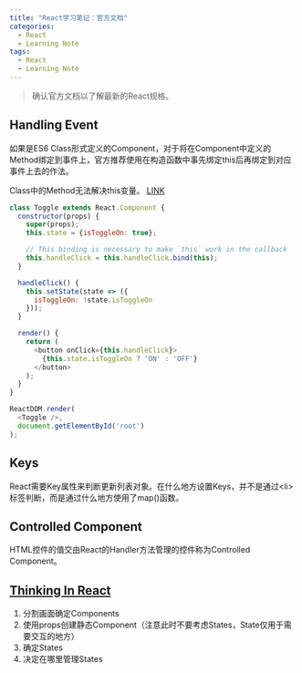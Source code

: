 ```yaml
---
title: "React学习笔记：官方文档"
categories:
  - React
  - Learning Note
tags:
  - React
  - Learning Note
---
```


> 确认官方文档以了解最新的React规格。

## Handling Event
如果是ES6 Class形式定义的Component，对于将在Component中定义的Method绑定到事件上，官方推荐使用在构造函数中事先绑定this后再绑定到对应事件上去的作法。

Class中的Method无法解决this变量。
[LINK](https://www.smashingmagazine.com/2014/01/understanding-javascript-function-prototype-bind/)

```javascript
class Toggle extends React.Component {
  constructor(props) {
    super(props);
    this.state = {isToggleOn: true};

    // This binding is necessary to make `this` work in the callback
    this.handleClick = this.handleClick.bind(this);
  }

  handleClick() {
    this.setState(state => ({
      isToggleOn: !state.isToggleOn
    }));
  }

  render() {
    return (
      <button onClick={this.handleClick}>
        {this.state.isToggleOn ? 'ON' : 'OFF'}
      </button>
    );
  }
}

ReactDOM.render(
  <Toggle />,
  document.getElementById('root')
);
```

## Keys
React需要Key属性来判断更新列表对象。在什么地方设置Keys，并不是通过\<li\>标签判断，而是通过什么地方使用了map()函数。

## Controlled Component
HTML控件的值交由React的Handler方法管理的控件称为Controlled Component。

## [Thinking In React](https://reactjs.org/docs/thinking-in-react.html)
1. 分割画面确定Components
2. 使用props创建静态Component（注意此时不要考虑States，State仅用于需要交互的地方）
3. 确定States
4. 决定在哪里管理States

